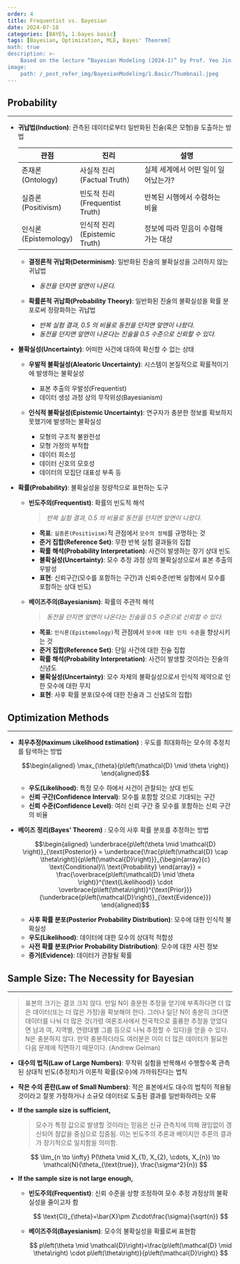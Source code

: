 ```yaml
---
order: 4
title: Frequentist vs. Bayesian
date: 2024-07-18
categories: [BAYES, 1.bayes basic]
tags: [Bayesian, Optimization, MLE, Bayes' Theorem]
math: true
description: >-
    Based on the lecture “Bayesian Modeling (2024-1)” by Prof. Yeo Jin Chung, Dept. of AI, Big Data & Management, College of Business Administration, Kookmin Univ.
image:
    path: /_post_refer_img/BayesianModeling/1.Basic/Thumbnail.jpeg
---
```


## Probability
-----

- **귀납법(Induction)**: 관측된 데이터로부터 일반화된 진술(혹은 모형)을 도출하는 방법

    | 관점 | 진리 | 설명 |
    |---|---|---|
    | 존재론<br>(Ontology) | 사실적 진리<br>(Factual Truth) | 실제 세계에서 어떤 일이 일어났는가? |
    | 실증론<br>(Positivism) | 빈도적 진리<br>(Frequentist Truth) | 반복된 시행에서 수렴하는 비율 |
    | 인식론<br>(Epistemology) | 인식적 진리<br>(Epistemic Truth) | 정보에 따라 믿음이 수렴해가는 대상 |

    - **결정론적 귀납화(Determinism)**: 일반화된 진술의 불확실성을 고려하지 않는 귀납법
        - *동전을 던지면 앞면이 나온다.*

    - **확률론적 귀납화(Probability Theory)**: 일반화된 진술의 불확실성을 확률 분포로써 정량화하는 귀납법
        - *반복 실험 결과, $0.5$ 의 비율로 동전을 던지면 앞면이 나왔다.*
        - *동전을 던지면 앞면이 나온다는 진술을 $0.5$ 수준으로 신뢰할 수 있다.*

- **불확실성(Uncertainty)**: 어떠한 사건에 대하여 확신할 수 없는 상태
    - **우발적 불확실성(Aleatoric Uncertainty)**: 시스템이 본질적으로 확률적이기에 발생하는 불확실성
        - 표본 추출의 우발성(Frequentist)
        - 데이터 생성 과정 상의 무작위성(Bayesianism)
    
    - **인식적 불확실성(Epistemic Uncertainty)**: 연구자가 충분한 정보를 확보하지 못했기에 발생하는 불확실성
        - 모형의 구조적 불완전성
        - 모형 가정의 부적합
        - 데이터 희소성
        - 데이터 신호의 모호성
        - 데이터의 모집단 대표성 부족 등

- **확률(Probability)**: 불확실성을 정량적으로 표현하는 도구
    - **빈도주의(Frequentist)**: 확률의 빈도적 해석

        > *반복 실험 결과, $0.5$ 의 비율로 동전을 던지면 앞면이 나왔다.*

        - **목표**: `실증론(Positivism)`적 관점에서 `모수의 정체`를 규명하는 것
        - **준거 집합(Reference Set)**: 무한 반복 실험 결과들의 집합
        - **확률 해석(Probability Interpretation)**: 사건이 발생하는 장기 상대 빈도
        - **불확실성(Uncertainty)**: 모수 추정 과정 상의 불확실성으로서 표본 추출의 우발성
        - **표현**: 신뢰구간(모수를 포함하는 구간)과 신뢰수준(반복 실험에서 모수를 포함하는 상대 빈도)

    - **베이즈주의(Bayesianism)**: 확률의 주관적 해석

        > *동전을 던지면 앞면이 나온다는 진술을 $0.5$ 수준으로 신뢰할 수 있다.*

        - **목표**: `인식론(Epistemology)`적 관점에서 `모수에 대한 인지 수준`을 향상시키는 것
        - **준거 집합(Reference Set)**: 단일 사건에 대한 진술 집합
        - **확률 해석(Probability Interpretation)**: 사건이 발생할 것이라는 진술의 신념도
        - **불확실성(Uncertainty)**: 모수 자체의 불확실성으로서 인식적 제약으로 인한 모수에 대한 무지
        - **표현**: 사후 확률 분포(모수에 대한 진술과 그 신념도의 집합)

## Optimization Methods
-----

- **최우추정(`M`aximum `L`ikelihood `E`stimation)** : 우도를 최대화하는 모수의 추정치를 탐색하는 방법

    $$\begin{aligned}
    \max_{\theta}{p\left(\mathcal{D} \mid \theta \right)}
    \end{aligned}$$

    - **우도(Likelihood)**: 특정 모수 하에서 사건이 관찰되는 상대 빈도
    - **신뢰 구간(Confidence Interval)**: 모수를 포함할 것으로 기대되는 구간
    - **신뢰 수준(Confidence Level)**: 여러 신뢰 구간 중 모수를 포함하는 신뢰 구간의 비율

- **베이즈 정리(Bayes' Theorem)** : 모수의 사후 확률 분포를 추정하는 방법

    $$\begin{aligned}
    \underbrace{p\left(\theta \mid \mathcal{D} \right)}_{\text{Posterior}}
    = \underbrace{\frac{p\left(\mathcal{D} \cap \theta\right)}{p\left(\mathcal{D}\right)}}_{\begin{array}{c} \text{Conditional}\\ \text{Probability} \end{array}}
    = \frac{\overbrace{p\left(\mathcal{D} \mid \theta \right)}^{\text{Likelihood}} \cdot \overbrace{p\left(\theta\right)}^{\text{Prior}}}{\underbrace{p\left(\mathcal{D}\right)}_{\text{Evidence}}}
    \end{aligned}$$

    - **사후 확률 분포(Posterior Probability Distribution)**: 모수에 대한 인식적 불확실성
    - **우도(Likelihood)**:  데이터에 대한 모수의 상대적 적합성
    - **사전 확률 분포(Prior Probability Distribution)**: 모수에 대한 사전 정보
    - **증거(Evidence)**: 데이터가 관찰될 확률

## Sample Size: The Necessity for Bayesian
-----

> 표본의 크기는 결코 크지 않다. 만일 N이 충분한 추정을 얻기에 부족하다면 더 많은 데이터(또는 더 많은 가정)을 확보해야 한다. 그러나 일단 N이 충분히 크다면 데이터를 나눠 더 많은 것(가령 여론조사에서 전국적으로 훌륭한 추정을 얻었다면 남과 여, 지역별, 연령대별 그룹 등으로 나눠 추정할 수 있다)을 얻을 수 있다. N은 충분하지 않다. 만약 충분하더라도 여러분은 이미 더 많은 데이터가 필요한 다음 문제에 직면하기 때문이다. (Andrew Gelman)

- **대수의 법칙(Law of Large Numbers)**: 무작위 실험을 반복해서 수행할수록 관측된 상대적 빈도(추정치)가 이론적 확률(모수)에 가까워진다는 법칙

- **작은 수의 혼란(Law of Small Numbers)**: 적은 표본에서도 대수의 법칙이 적용될 것이라고 잘못 가정하거나 소규모 데이터로 도출된 결과를 일반화하려는 오류

- **If the sample size is sufficient,**

    > 모수가 특정 값으로 발생할 것이라는 믿음은 신규 관측치에 의해 끊임없이 갱신되어 참값을 중심으로 집중됨. 이는 빈도주의 추론과 베이지안 추론의 결과가 장기적으로 일치함을 의미함.

    $$
    \lim_{n \to \infty} P(\theta \mid X_{1}, X_{2}, \cdots, X_{n}) \to \mathcal{N}(\theta_{\text{true}}, \frac{\sigma^2}{n})
    $$

- **If the sample size is not large enough,**
    - **빈도주의(Frequentist)**: 신뢰 수준을 상향 조정하여 모수 추정 과정상의 불확실성을 줄이고자 함

        $$
        \text{CI}_{\theta}=\bar{X}\pm Z\cdot\frac{\sigma}{\sqrt{n}}
        $$

    - **베이즈주의(Bayesianism)**: 모수의 불확실성을 확률로써 표현함

        $$
        p\left(\theta \mid \mathcal{D}\right)=\frac{p\left(\mathcal{D} \mid \theta\right) \cdot p\left(\theta\right)}{p\left(\mathcal{D}\right)}
        $$